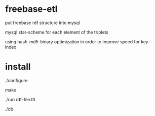 freebase-etl
============

put freebase rdf structure into mysql

mysql star-scheme for each element of the triplets

using hash-md5-binary optimization in order to improve speed for key-index

install
==========
./configure

make

./run rdf-file.ttl

./db

